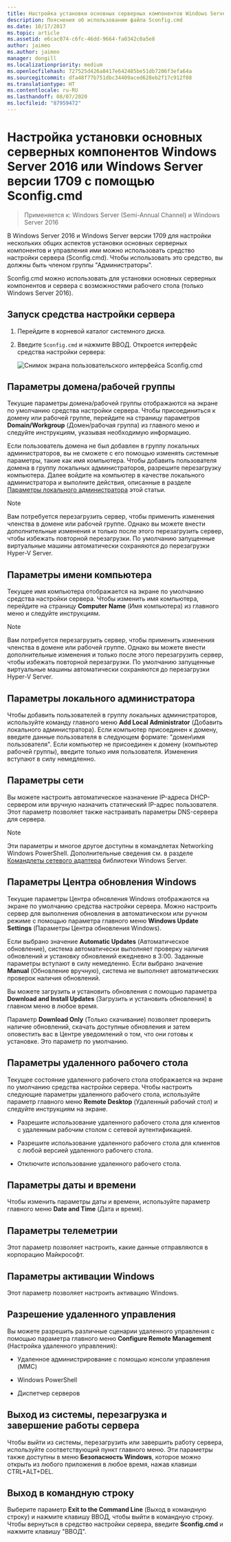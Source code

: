 ```yaml
---
title: Настройка установки основных серверных компонентов Windows Server с помощью Sconfig.cmd
description: Пояснения об использовании файла Sconfig.cmd
ms.date: 10/17/2017
ms.topic: article
ms.assetid: e6cac074-c6fc-46dd-9664-fa0342c0a5e8
author: jaimeo
ms.author: jaimeo
manager: dongill
ms.localizationpriority: medium
ms.openlocfilehash: 727525d426a8417e642485be51db7206f3efa64a
ms.sourcegitcommit: dfa48f77b751dbc34409aced628eb2f17c912f08
ms.translationtype: HT
ms.contentlocale: ru-RU
ms.lasthandoff: 08/07/2020
ms.locfileid: "87959472"
---
```

# <a name="configure-a-server-core-installation-of-windows-server-2016-or-windows-server-version-1709-with-sconfigcmd"></a>Настройка установки основных серверных компонентов Windows Server 2016 или Windows Server версии 1709 с помощью Sconfig.cmd

> Применяется к: Windows Server (Semi-Annual Channel) и Windows Server 2016

В Windows Server 2016 и Windows Server версии 1709 для настройки нескольких общих аспектов установки основных серверных компонентов и управления ими можно использовать средство настройки сервера (Sconfig.cmd). Чтобы использовать это средство, вы должны быть членом группы "Администраторы".

Sconfig.cmd можно использовать для установки основных серверных компонентов и сервера с возможностями рабочего стола (только Windows Server 2016).

## <a name="start-the-server-configuration-tool"></a>Запуск средства настройки сервера

1. Перейдите в корневой каталог системного диска.

2. Введите `Sconfig.cmd` и нажмите ВВОД. Откроется интерфейс средства настройки сервера:

    ![Снимок экрана пользовательского интерфейса Sconfig.cmd](media/mainsconfigpage.png)

## <a name="domainworkgroup-settings"></a>Параметры домена/рабочей группы

Текущие параметры домена/рабочей группы отображаются на экране по умолчанию средства настройки сервера. Чтобы присоединиться к домену или рабочей группе, перейдите на страницу параметров **Domain/Workgroup** (Домен/рабочая группа) из главного меню и следуйте инструкциям, указывая необходимую информацию.

Если пользователь домена не был добавлен в группу локальных администраторов, вы не сможете с его помощью изменять системные параметры, такие как имя компьютера. Чтобы добавить пользователя домена в группу локальных администраторов, разрешите перезагрузку компьютера. Далее войдите на компьютер в качестве локального администратора и выполните действия, описанные в разделе [Параметры локального администратора](#local-administrator-settings) этой статьи.

> [!NOTE]
> Вам потребуется перезагрузить сервер, чтобы применить изменения членства в домене или рабочей группе. Однако вы можете внести дополнительные изменения и только после этого перезагрузить сервер, чтобы избежать повторной перезагрузки. По умолчанию запущенные виртуальные машины автоматически сохраняются до перезагрузки Hyper-V Server.

## <a name="computer-name-settings"></a>Параметры имени компьютера

Текущее имя компьютера отображается на экране по умолчанию средства настройки сервера. Чтобы изменить имя компьютера, перейдите на страницу **Computer Name** (Имя компьютера) из главного меню и следуйте инструкциям.

> [!NOTE]
> Вам потребуется перезагрузить сервер, чтобы применить изменения членства в домене или рабочей группе. Однако вы можете внести дополнительные изменения и только после этого перезагрузить сервер, чтобы избежать повторной перезагрузки. По умолчанию запущенные виртуальные машины автоматически сохраняются до перезагрузки Hyper-V Server.

## <a name="local-administrator-settings"></a>Параметры локального администратора

Чтобы добавить пользователей в группу локальных администраторов, используйте команду главного меню **Add Local Administrator** (Добавить локального администратора). Если компьютер присоединен к домену, введите данные пользователя в следующем формате: "домен\имя пользователя". Если компьютер не присоединен к домену (компьютер рабочей группы), введите только имя пользователя. Изменения вступают в силу немедленно.

## <a name="network-settings"></a>Параметры сети

Вы можете настроить автоматическое назначение IP-адреса DHCP-сервером или вручную назначить статический IP-адрес пользователя. Этот параметр позволяет также настраивать параметры DNS-сервера для сервера.

> [!NOTE]
> Эти параметры и многое другое доступны в командлетах Networking Windows PowerShell. Дополнительные сведения см. в разделе [Командлеты сетевого адаптера](/powershell/module/netadapter/?view=win10-ps) библиотеки Windows Server.

## <a name="windows-update-settings"></a>Параметры Центра обновления Windows

Текущие параметры Центра обновления Windows отображаются на экране по умолчанию средства настройки сервера. Можно настроить сервер для выполнения обновления в автоматическом или ручном режиме с помощью параметра главного меню **Windows Update Settings** (Параметры Центра обновления Windows).

Если выбрано значение **Automatic Updates** (Автоматическое обновление), система автоматически выполняет проверку наличия обновлений и установку обновлений ежедневно в 3:00. Заданные параметры вступают в силу немедленно. Если выбрано значение **Manual** (Обновление вручную), система не выполняет автоматических проверок наличия обновлений.

Вы можете загрузить и установить обновления с помощью параметра **Download and Install Updates** (Загрузить и установить обновления) в главном меню в любое время.

Параметр **Download Only** (Только скачивание) позволяет проверить наличие обновлений, скачать доступные обновления и затем оповестить вас в Центре уведомлений о том, что они готовы к установке. Это параметр по умолчанию.

## <a name="remote-desktop-settings"></a>Параметры удаленного рабочего стола

Текущее состояние удаленного рабочего стола отображается на экране по умолчанию средства настройки сервера. Чтобы настроить следующие параметры удаленного рабочего стола, используйте параметр главного меню **Remote Desktop** (Удаленный рабочий стол) и следуйте инструкциям на экране.

- Разрешите использование удаленного рабочего стола для клиентов с удаленным рабочим столом с сетевой аутентификацией.

- Разрешите использование удаленного рабочего стола для клиентов с любой версией удаленного рабочего стола.

- Отключите использование удаленного рабочего стола.

## <a name="date-and-time-settings"></a>Параметры даты и времени

Чтобы изменить параметры даты и времени, используйте параметр главного меню **Date and Time** (Дата и время).

## <a name="telemetry-settings"></a>Параметры телеметрии

Этот параметр позволяет настроить, какие данные отправляются в корпорацию Майкрософт.

## <a name="windows-activation-settings"></a>Параметры активации Windows

Этот параметр позволяет настроить активацию Windows.

## <a name="to-enable-remote-management"></a>Разрешение удаленного управления

Вы можете разрешить различные сценарии удаленного управления с помощью параметра главного меню **Configure Remote Management** (Настройка удаленного управления):

- Удаленное администрирование с помощью консоли управления (MMC)

- Windows PowerShell

- Диспетчер серверов

## <a name="to-log-off-restart-or-shut-down-the-server"></a>Выход из системы, перезагрузка и завершение работы сервера

Чтобы выйти из системы, перезагрузить или завершить работу сервера, используйте соответствующий пункт главного меню. Эти параметры также доступны в меню **Безопасность Windows**, которое можно открыть из любого приложения в любое время, нажав клавиши CTRL+ALT+DEL.

## <a name="to-exit-to-the-command-line"></a>Выход в командную строку

Выберите параметр **Exit to the Command Line** (Выход в командную строку) и нажмите клавишу ВВОД, чтобы выйти в командную строку. Чтобы вернуться в средство настройки сервера, введите **Sconfig.cmd** и нажмите клавишу "ВВОД".
